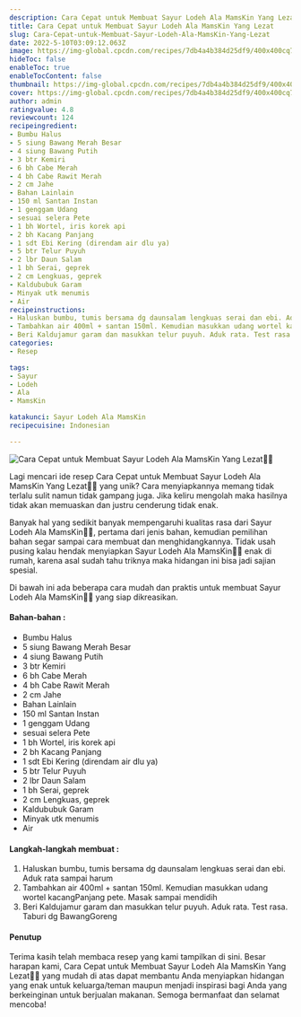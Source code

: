 ```yaml
---
description: Cara Cepat untuk Membuat Sayur Lodeh Ala MamsKin Yang Lezat"
title: Cara Cepat untuk Membuat Sayur Lodeh Ala MamsKin Yang Lezat
slug: Cara-Cepat-untuk-Membuat-Sayur-Lodeh-Ala-MamsKin-Yang-Lezat
date: 2022-5-10T03:09:12.063Z
image: https://img-global.cpcdn.com/recipes/7db4a4b384d25df9/400x400cq70/photo.jpg
hideToc: false
enableToc: true
enableTocContent: false
thumbnail: https://img-global.cpcdn.com/recipes/7db4a4b384d25df9/400x400cq70/photo.jpg
cover: https://img-global.cpcdn.com/recipes/7db4a4b384d25df9/400x400cq70/photo.jpg
author: admin
ratingvalue: 4.8
reviewcount: 124
recipeingredient:
- Bumbu Halus
- 5 siung Bawang Merah Besar
- 4 siung Bawang Putih
- 3 btr Kemiri
- 6 bh Cabe Merah
- 4 bh Cabe Rawit Merah
- 2 cm Jahe
- Bahan Lainlain
- 150 ml Santan Instan
- 1 genggam Udang
- sesuai selera Pete
- 1 bh Wortel, iris korek api
- 2 bh Kacang Panjang
- 1 sdt Ebi Kering (direndam air dlu ya)
- 5 btr Telur Puyuh
- 2 lbr Daun Salam
- 1 bh Serai, geprek
- 2 cm Lengkuas, geprek
- Kaldububuk Garam
- Minyak utk menumis
- Air
recipeinstructions:
- Haluskan bumbu, tumis bersama dg daunsalam lengkuas serai dan ebi. Aduk rata sampai harum
- Tambahkan air 400ml + santan 150ml. Kemudian masukkan udang wortel kacangPanjang pete. Masak sampai mendidih
- Beri Kaldujamur garam dan masukkan telur puyuh. Aduk rata. Test rasa. Taburi dg BawangGoreng
categories:
- Resep

tags:
- Sayur
- Lodeh
- Ala
- MamsKin

katakunci: Sayur Lodeh Ala MamsKin
recipecuisine: Indonesian

---
```


![Cara Cepat untuk Membuat Sayur Lodeh Ala MamsKin Yang Lezat👩‍🍳](https://img-global.cpcdn.com/recipes/7db4a4b384d25df9/400x400cq70/photo.jpg)

Lagi mencari ide resep Cara Cepat untuk Membuat Sayur Lodeh Ala MamsKin Yang Lezat👩‍🍳 yang unik? Cara menyiapkannya memang tidak terlalu sulit namun tidak gampang juga. Jika keliru mengolah maka hasilnya tidak akan memuaskan dan justru cenderung tidak enak.

Banyak hal yang sedikit banyak mempengaruhi kualitas rasa dari Sayur Lodeh Ala MamsKin👩‍🍳, pertama dari jenis bahan, kemudian pemilihan bahan segar sampai cara membuat dan menghidangkannya. Tidak usah pusing kalau hendak menyiapkan Sayur Lodeh Ala MamsKin👩‍🍳 enak di rumah, karena asal sudah tahu triknya maka hidangan ini bisa jadi sajian spesial.

Di bawah ini ada beberapa cara mudah dan praktis untuk membuat Sayur Lodeh Ala MamsKin👩‍🍳 yang siap dikreasikan.

<!--inarticleads1-->

#### Bahan-bahan :

- Bumbu Halus
- 5 siung Bawang Merah Besar
- 4 siung Bawang Putih
- 3 btr Kemiri
- 6 bh Cabe Merah
- 4 bh Cabe Rawit Merah
- 2 cm Jahe
- Bahan Lainlain
- 150 ml Santan Instan
- 1 genggam Udang
- sesuai selera Pete
- 1 bh Wortel, iris korek api
- 2 bh Kacang Panjang
- 1 sdt Ebi Kering (direndam air dlu ya)
- 5 btr Telur Puyuh
- 2 lbr Daun Salam
- 1 bh Serai, geprek
- 2 cm Lengkuas, geprek
- Kaldububuk Garam
- Minyak utk menumis
- Air

<!--inarticleads2-->

#### Langkah-langkah membuat :

1. Haluskan bumbu, tumis bersama dg daunsalam lengkuas serai dan ebi. Aduk rata sampai harum
1. Tambahkan air 400ml + santan 150ml. Kemudian masukkan udang wortel kacangPanjang pete. Masak sampai mendidih
1. Beri Kaldujamur garam dan masukkan telur puyuh. Aduk rata. Test rasa. Taburi dg BawangGoreng

#### Penutup

Terima kasih telah membaca resep yang kami tampilkan di sini. Besar harapan kami, Cara Cepat untuk Membuat Sayur Lodeh Ala MamsKin Yang Lezat👩‍🍳 yang mudah di atas dapat membantu Anda menyiapkan hidangan yang enak untuk keluarga/teman maupun menjadi inspirasi bagi Anda yang berkeinginan untuk berjualan makanan. Semoga bermanfaat dan selamat mencoba!